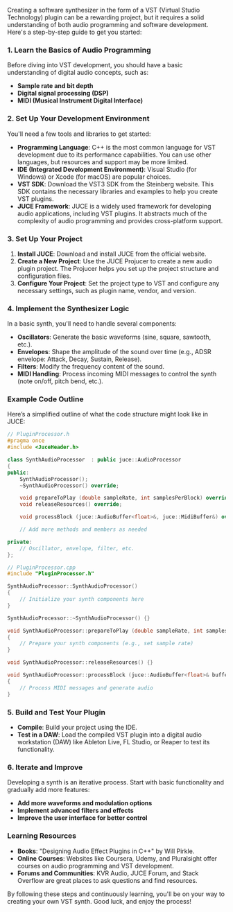 Creating a software synthesizer in the form of a VST (Virtual Studio Technology) plugin can be a rewarding project, but it requires a solid understanding of both audio programming and software development. Here's a step-by-step guide to get you started:

### 1. Learn the Basics of Audio Programming
Before diving into VST development, you should have a basic understanding of digital audio concepts, such as:
- **Sample rate and bit depth**
- **Digital signal processing (DSP)**
- **MIDI (Musical Instrument Digital Interface)**

### 2. Set Up Your Development Environment
You'll need a few tools and libraries to get started:

- **Programming Language**: C++ is the most common language for VST development due to its performance capabilities. You can use other languages, but resources and support may be more limited.
- **IDE (Integrated Development Environment)**: Visual Studio (for Windows) or Xcode (for macOS) are popular choices.
- **VST SDK**: Download the VST3 SDK from the Steinberg website. This SDK contains the necessary libraries and examples to help you create VST plugins.
- **JUCE Framework**: JUCE is a widely used framework for developing audio applications, including VST plugins. It abstracts much of the complexity of audio programming and provides cross-platform support.

### 3. Set Up Your Project
1. **Install JUCE**: Download and install JUCE from the official website.
2. **Create a New Project**: Use the JUCE Projucer to create a new audio plugin project. The Projucer helps you set up the project structure and configuration files.
3. **Configure Your Project**: Set the project type to VST and configure any necessary settings, such as plugin name, vendor, and version.

### 4. Implement the Synthesizer Logic
In a basic synth, you'll need to handle several components:

- **Oscillators**: Generate the basic waveforms (sine, square, sawtooth, etc.).
- **Envelopes**: Shape the amplitude of the sound over time (e.g., ADSR envelope: Attack, Decay, Sustain, Release).
- **Filters**: Modify the frequency content of the sound.
- **MIDI Handling**: Process incoming MIDI messages to control the synth (note on/off, pitch bend, etc.).

### Example Code Outline

Here’s a simplified outline of what the code structure might look like in JUCE:

```cpp
// PluginProcessor.h
#pragma once
#include <JuceHeader.h>

class SynthAudioProcessor  : public juce::AudioProcessor
{
public:
    SynthAudioProcessor();
    ~SynthAudioProcessor() override;

    void prepareToPlay (double sampleRate, int samplesPerBlock) override;
    void releaseResources() override;

    void processBlock (juce::AudioBuffer<float>&, juce::MidiBuffer&) override;

    // Add more methods and members as needed

private:
    // Oscillator, envelope, filter, etc.
};

// PluginProcessor.cpp
#include "PluginProcessor.h"

SynthAudioProcessor::SynthAudioProcessor()
{
    // Initialize your synth components here
}

SynthAudioProcessor::~SynthAudioProcessor() {}

void SynthAudioProcessor::prepareToPlay (double sampleRate, int samplesPerBlock)
{
    // Prepare your synth components (e.g., set sample rate)
}

void SynthAudioProcessor::releaseResources() {}

void SynthAudioProcessor::processBlock (juce::AudioBuffer<float>& buffer, juce::MidiBuffer& midiMessages)
{
    // Process MIDI messages and generate audio
}
```

### 5. Build and Test Your Plugin
- **Compile**: Build your project using the IDE.
- **Test in a DAW**: Load the compiled VST plugin into a digital audio workstation (DAW) like Ableton Live, FL Studio, or Reaper to test its functionality.

### 6. Iterate and Improve
Developing a synth is an iterative process. Start with basic functionality and gradually add more features:
- **Add more waveforms and modulation options**
- **Implement advanced filters and effects**
- **Improve the user interface for better control**

### Learning Resources
- **Books**: "Designing Audio Effect Plugins in C++" by Will Pirkle.
- **Online Courses**: Websites like Coursera, Udemy, and Pluralsight offer courses on audio programming and VST development.
- **Forums and Communities**: KVR Audio, JUCE Forum, and Stack Overflow are great places to ask questions and find resources.

By following these steps and continuously learning, you'll be on your way to creating your own VST synth. Good luck, and enjoy the process!